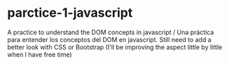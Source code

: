 # parctice-1-javascript
A practice to understand the DOM concepts in javascript / Una práctica para entender los conceptos del DOM en javascript.
Still need to add a better look with CSS or Bootstrap (I'll be improving the aspect little by little when I have free time)
